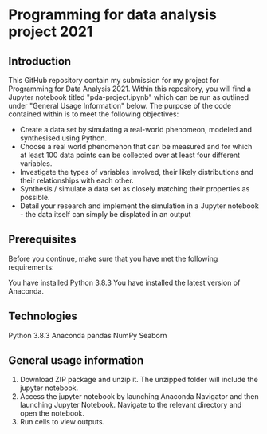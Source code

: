 # Programming for data analysis project 2021

## Introduction
This GitHub repository contain my submission for my project for Programming for Data Analysis 2021. Within this repository, you will find
a Jupyter notebook titled "pda-project.ipynb" which can be run as outlined under "General Usage Information" below. The purpose of the code 
contained within is to meet the following objectives:

- Create a data set by simulating a real-world phenomeon, modeled and synthesised using Python. 
- Choose a real world phenomenon that can be measured and for which at least 100 data points can be collected over at least four different variables.
- Investigate the types of variables involved, their likely distributions and their relationships with each other.
- Synthesis / simulate a data set as closely matching their properties as possible. 
- Detail your research and implement the simulation in a Jupyter notebook - the data itself can simply be displated in an output

## Prerequisites
Before you continue, make sure that you have met the following requirements:

You have installed Python 3.8.3
You have installed the latest version of Anaconda.

## Technologies
Python 3.8.3
Anaconda
pandas
NumPy
Seaborn

## General usage information
1. Download ZIP package and unzip it. The unzipped folder will include the jupyter notebook.
2. Access the jupyter notebook by launching Anaconda Navigator and then launching Jupyter Notebook. Navigate to the relevant directory and open the notebook.
3. Run cells to view outputs.